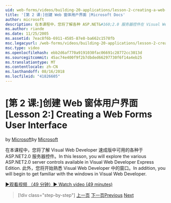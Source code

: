 ```yaml
---
uid: web-forms/videos/building-20-applications/lesson-2-creating-a-web-forms-user-interface
title: '[第 2 课:]创建 Web 窗体用户界面 |Microsoft Docs'
author: microsoft
description: 在本课程中，您将了解各种 ASP.NET&#160;2.0 服务器控件在 Visual Web Developer 速成版中可用。 此外，你将开始...
ms.author: riande
ms.date: 11/25/2005
ms.assetid: 7eac8f6b-6911-4585-87e8-ba662c1578fb
msc.legacyurl: /web-forms/videos/building-20-applications/lesson-2-creating-a-web-forms-user-interface
msc.type: video
ms.openlocfilehash: ebb2d6af770a9191030fac06691c28772cc3013d
ms.sourcegitcommit: 45ac74e400f9f2b7dbded66297730f6f14a4eb25
ms.translationtype: MT
ms.contentlocale: zh-CN
ms.lasthandoff: 08/16/2018
ms.locfileid: "41826605"
---
```

<a name="lesson-2-creating-a-web-forms-user-interface"></a><span data-ttu-id="de4e3-104">[第 2 课:]创建 Web 窗体用户界面</span><span class="sxs-lookup"><span data-stu-id="de4e3-104">[Lesson 2:] Creating a Web Forms User Interface</span></span>
====================
<span data-ttu-id="de4e3-105">by [Microsoft](https://github.com/microsoft)</span><span class="sxs-lookup"><span data-stu-id="de4e3-105">by [Microsoft](https://github.com/microsoft)</span></span>

<span data-ttu-id="de4e3-106">在本课程中，您将了解 Visual Web Developer 速成版中可用的各种于 ASP.NET2.0 服务器控件。</span><span class="sxs-lookup"><span data-stu-id="de4e3-106">In this lesson, you will explore the various ASP.NET2.0 server controls available in Visual Web Developer Express Edition.</span></span> <span data-ttu-id="de4e3-107">此外，您将开始熟悉 Visual Web Developer 中的窗口。</span><span class="sxs-lookup"><span data-stu-id="de4e3-107">In addition, you will begin to get familiar with the windows in Visual Web Developer.</span></span>

[<span data-ttu-id="de4e3-108">&#9654;观看视频 （49 分钟）</span><span class="sxs-lookup"><span data-stu-id="de4e3-108">&#9654; Watch video (49 minutes)</span></span>](https://channel9.msdn.com/Blogs/ASP-NET-Site-Videos/lesson-2-creating-a-web-forms-user-interface)

> [!div class="step-by-step"]
> <span data-ttu-id="de4e3-109">[上一页](lesson-1-getting-started-with-visual-web-developer-express.md)
> [下一页](lesson-3-understanding-more-about-events-and-postback.md)</span><span class="sxs-lookup"><span data-stu-id="de4e3-109">[Previous](lesson-1-getting-started-with-visual-web-developer-express.md)
[Next](lesson-3-understanding-more-about-events-and-postback.md)</span></span>
